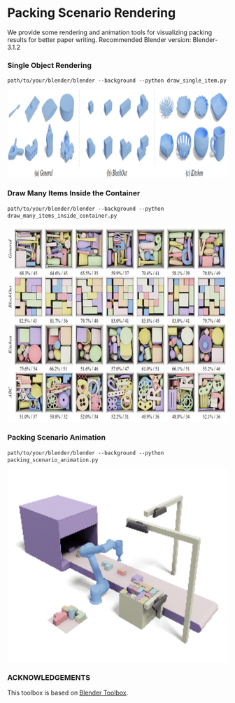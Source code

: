 # Packing Scenario Rendering


We provide some rendering and animation tools for visualizing packing results for better paper writing. 
Recommended Blender version: Blender-3.1.2

### Single Object Rendering
```
path/to/your/blender/blender --background --python draw_single_item.py
```
<img src="./images/dataset.png" alt="Packing" width="1000" height="200">


### Draw Many Items Inside the Container

```
path/to/your/blender/blender --background --python draw_many_items_inside_container.py
```
<img src="./images/packing_in_container.png" alt="Packing" width="600" height="450">

### Packing Scenario Animation
```
path/to/your/blender/blender --background --python packing_scenario_animation.py
```
<img src="./images/buffer_faster.gif" alt="Packing" width="600" height="440">


### ACKNOWLEDGEMENTS
This toolbox is based on [Blender Toolbox](https://github.com/HTDerekLiu/BlenderToolbox).
